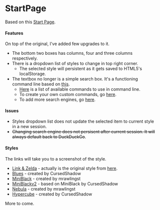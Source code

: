 # StartPage
Based on this [Start Page](https://github.com/fukouda/Startpage).

#### Features
On top of the original, I've added few upgrades to it.
- The bottom two boxes has columns, four and three columns respectively.
- There is a dropdown list of styles to change in top right corner.
    - The selected style will persistent as it gets saved to HTML5's localStorage.
- The textbox no longer is a simple search box. It's a functioning command line based on [this](https://github.com/WillEccles/startpage).
    - [Here](commands.txt) is a list of available commands to use in command line.
    - To create your own custom commands, go [here](tutorials/custom_commands.md).
    - To add more search engines, go [here](tutorials/search_engines.md).
    
#### Issues
- Styles dropdown list does not update the selected item to current style in a new session.
- ~~Changing search engine does not persisent after current session. It will always default back to DuckDuckGo~~.

#### Styles
The links will take you to a screenshot of the style.
- [Link & Zelda](screenshots/screenshot-link&zelda.png) - actually is the original style from [here](https://github.com/fukouda/Startpage).
- [Blues](screenshots/screenshot-blues.png) - created by CursedShadow
- [MiniBlack](screenshots/screenshot-miniblack.png) - created by mrawlingst
- [MiniBlackv2](screenshots/screenshot-miniblackv2.png) - based on MiniBlack by CursedShadow
- [Nebula](screenshots/screenshot-nebula.png) - created by mrawlingst
- [Hypercube](screenshots/screenshot-hypercube.png) - created by CursedShadow

More to come.